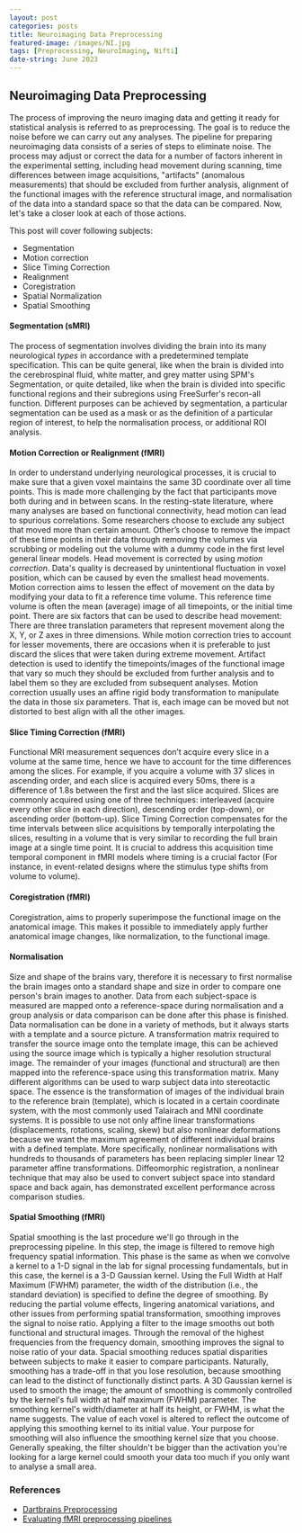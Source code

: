 ```yaml
---
layout: post
categories: posts
title: Neuroimaging Data Preprocessing
featured-image: /images/NI.jpg
tags: [Preprocessing, NeuroImaging, Nifti]
date-string: June 2023
---
```


## Neuroimaging Data Preprocessing

The process of improving the neuro imaging data and getting it ready for statistical analysis is referred to as preprocessing. The goal is to reduce the noise before we can carry out any analyses. The pipeline for preparing neuroimaging data consists of a series of steps to eliminate noise. The process may adjust or correct the data for a number of factors inherent in the experimental setting, including head movement during scanning, time differences between image acquisitions, "artifacts" (anomalous measurements) that should be excluded from further analysis, alignment of the functional images with the reference structural image, and normalisation of the data into a standard space so that the data can be compared. Now, let's take a closer look at each of those actions. 

This post will cover following subjects:

+ Segmentation
+ Motion correction
+ Slice Timing Correction
+ Realignment
+ Coregistration
+ Spatial Normalization
+ Spatial Smoothing


#### Segmentation (sMRI)

The process of segmentation involves dividing the brain into its many neurological *types* in accordance with a predetermined template specification. This can be quite general, like when the brain is divided into the cerebrospinal fluid, white matter, and grey matter using SPM's Segmentation, or quite detailed, like when the brain is divided into specific functional regions and their subregions using FreeSurfer's recon-all function. Different purposes can be achieved by segmentation, a particular segmentation  can be used as a mask or as the definition of a particular region of interest, to help the normalisation process, or additional ROI analysis.

#### Motion Correction or Realignment (fMRI)

In order to understand underlying neurological processes, it is crucial to make sure that a given voxel maintains the same 3D coordinate over all time points. This is made more challenging by the fact that participants move both during and in between scans. In the resting-state literature, where many analyses are based on functional connectivity, head motion can lead to spurious correlations. Some researchers choose to exclude any subject that moved more than certain amount. Other’s choose to remove the impact of these time points in their data through removing the volumes via scrubbing or modeling out the volume with a dummy code in the first level general linear models. Head movement is corrected by using *motion correction*. Data's quality is decreased by unintentional fluctuation in voxel position, which can be caused by even the smallest head movements. Motion correction aims to lessen the effect of movement on the data by modifying your data to fit a reference time volume. This reference time volume is often the mean (average) image of all timepoints, or the initial time point. There are six factors that can be used to describe head movement: There are three translation parameters that represent movement along the X, Y, or Z axes in three dimensions. While motion correction tries to account for lesser movements, there are occasions when it is preferable to just discard the slices that were taken during extreme  movement. Artifact detection is used to identify the timepoints/images of the functional image that vary so much they should be excluded from further analysis and to label them so they are excluded from subsequent analyses. Motion correction usually uses an affine rigid body transformation to manipulate the data in those six parameters. That is, each image can be moved but not distorted to best align with all the other images.  

#### Slice Timing Correction (fMRI)

Functional MRI measurement sequences don’t acquire every slice in a volume at the same time, hence we have to account for the time differences among the slices. For example, if you acquire a volume with 37 slices in ascending order, and each slice is acquired every 50ms, there is a difference of 1.8s between the first and the last slice acquired. Slices are commonly acquired using one of three techniques: interleaved (acquire every other slice in each direction), descending order (top-down), or ascending order (bottom-up). Slice Timing Correction compensates for the time intervals between slice acquisitions by temporally interpolating the slices, resulting in a volume that is very similar to recording the full brain image at a single time point. It is crucial to address this acquisition time temporal component in fMRI models where timing is a crucial factor (For instance, in event-related designs where the stimulus type shifts from volume to volume).

#### Coregistration (fMRI)

Coregistration, aims to properly superimpose the functional image on the anatomical image. This makes it possible to immediately apply further anatomical image changes, like normalization, to the functional image.

#### Normalisation 

Size and shape of the brains vary, therefore it is necessary to first normalise the brain images onto a standard shape and size in order to compare one person's brain images to another. Data from each subject-space is measured are mapped onto a reference-space during normalisation and a group analysis or data comparison can be done after this phase is finished. Data normalisation can be done in a variety of methods, but it always starts with a template and a source picture. A transformation matrix required to transfer the source image onto the template image, this can be achieved using the source image which is typically a higher resolution structural image. The remainder of your images (functional and structural) are then mapped into the reference-space using this transformation matrix. Many different algorithms can be used to warp subject data into stereotactic space. The essence is the transformation of images of the individual brain to the reference brain (template), which is located in a certain coordinate system, with the most commonly used Talairach and MNI coordinate systems. It is possible to use not only affine linear transformations (displacements, rotations, scaling, skew) but also nonlinear deformations because we want the maximum agreement of different individual brains with a defined template. More specifically, nonlinear normalisations with hundreds to thousands of parameters has been replacing simpler linear 12 parameter affine transformations. Diffeomorphic registration, a nonlinear technique that may also be used to convert subject space into standard space and back again, has demonstrated excellent performance across comparison studies. 


#### Spatial Smoothing (fMRI)

Spatial smoothing is the last procedure we'll go through in the preprocessing pipeline. In this step, the image is filtered to remove high frequency spatial information. This phase is the same as when we convolve a kernel to a 1-D signal in the lab for signal processing fundamentals, but in this case, the kernel is a 3-D Gaussian kernel. Using the Full Width at Half Maximum (FWHM) parameter, the width of the distribution (i.e., the standard deviation) is specified to define the degree of smoothing. By reducing the partial volume effects, lingering anatomical variations, and other issues from performing spatial transformation, smoothing improves the signal to noise ratio. Applying a filter to the image smooths out both functional and structural images. Through the removal of the highest frequencies from the frequency domain, smoothing improves the signal to noise ratio of your data. Spacial smoothing reduces spatial disparities between subjects to make it easier to compare participants. Naturally, smoothing has a trade-off in that you lose resolution, because smoothing can lead to the distinct of functionally distinct parts. A 3D Gaussian kernel is used to smooth the image; the amount of smoothing is commonly controlled by the kernel's full width at half maximum (FWHM) parameter. The smoothing kernel's width/diameter at half its height, or FWHM, is what the name suggests. The value of each voxel is altered to reflect the outcome of applying this smoothing kernel to its initial value. Your purpose for smoothing will also influence the smoothing kernel size that you choose. Generally speaking, the filter shouldn't be bigger than the activation you're looking for a large kernel could smooth your data too much if you only want to analyse a small area.  

### References

+ [Dartbrains Preprocessing](https://dartbrains.org/content/Preprocessing.html)
+ [Evaluating fMRI preprocessing pipelines](https://ieeexplore.ieee.org/abstract/document/1607667)
 [ ](http://neuroimaging-data-science.org/content/005-nipy/001-nipy.html)
 [ ](https://miykael.github.io/nipype-beginner-s-guide/neuroimaging.html)
 [ ](https://dartbrains.org/content/Introduction_to_Neuroimaging_Data.html#)
 [ ](https://dartbrains.org/content/Signal_Processing.html)
